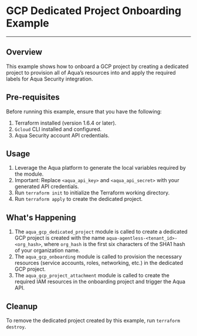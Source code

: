 # GCP Dedicated Project Onboarding Example

---

## Overview

This example shows how to onboard a GCP project by creating a dedicated project to provision all of Aqua’s resources into and apply the required labels for Aqua Security integration.

## Pre-requisites

Before running this example, ensure that you have the following:

1. Terraform installed (version 1.6.4 or later).
2. `Gcloud` CLI installed and configured.
3. Aqua Security account API credentials.

## Usage

1. Leverage the Aqua platform to generate the local variables required by the module.
2. Important: Replace `<aqua_api_key>` and `<aqua_api_secret>` with your generated API credentials.
3. Run `terraform init` to initialize the Terraform working directory.
4. Run `terraform apply` to create the dedicated project.

## What's Happening
1. The `aqua_gcp_dedicated_project` module is called to create a dedicated GCP project is created with the name `aqua-agentless-<tenant_id>-<org_hash>`, where `org_hash` is the first six characters of the SHA1 hash of your organization name.
2. The `aqua_gcp_onboarding` module is called to provision the necessary resources (service accounts, roles, networking, etc.) in the dedicated GCP project.
3. The `aqua_gcp_project_attachment` module is called to create the required IAM resources in the onboarding project and trigger the Aqua API.

## Cleanup

To remove the dedicated project created by this example, run `terraform destroy`.